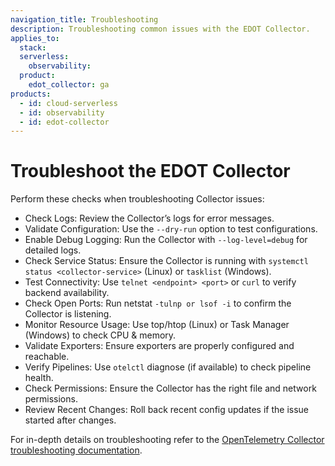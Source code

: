 ```yaml
---
navigation_title: Troubleshooting
description: Troubleshooting common issues with the EDOT Collector.
applies_to:
  stack:
  serverless:
    observability:
  product:
    edot_collector: ga
products:
  - id: cloud-serverless
  - id: observability
  - id: edot-collector
---
```


# Troubleshoot the EDOT Collector

Perform these checks when troubleshooting Collector issues:

* Check Logs: Review the Collector’s logs for error messages.
* Validate Configuration: Use the `--dry-run` option to test configurations.
* Enable Debug Logging: Run the Collector with `--log-level=debug` for detailed logs.
* Check Service Status: Ensure the Collector is running with `systemctl status <collector-service>` (Linux) or `tasklist` (Windows).
* Test Connectivity: Use `telnet <endpoint> <port>` or `curl` to verify backend availability.
* Check Open Ports: Run netstat `-tulnp or lsof -i` to confirm the Collector is listening.
* Monitor Resource Usage: Use top/htop (Linux) or Task Manager (Windows) to check CPU & memory.
* Validate Exporters: Ensure exporters are properly configured and reachable.
* Verify Pipelines: Use `otelctl` diagnose (if available) to check pipeline health.
* Check Permissions: Ensure the Collector has the right file and network permissions.
* Review Recent Changes: Roll back recent config updates if the issue started after changes.

For in-depth details on troubleshooting refer to the [OpenTelemetry Collector troubleshooting documentation](https://opentelemetry.io/docs/collector/troubleshooting/).

